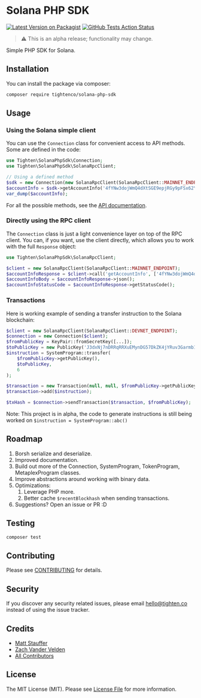 # Solana PHP SDK

[![Latest Version on Packagist](https://img.shields.io/packagist/v/tightenco/solana-php-sdk.svg?style=flat-square)](https://packagist.org/packages/tightenco/solana-php-sdk)
[![GitHub Tests Action Status](https://img.shields.io/github/workflow/status/tighten/solana-php-sdk/run-tests?label=tests)](https://github.com/tighten/solana-php-sdk/actions?query=workflow%3Arun-tests+branch%3Amain)

> :warning: This is an alpha release; functionality may change.

Simple PHP SDK for Solana.

## Installation

You can install the package via composer:

```bash
composer require tightenco/solana-php-sdk
```

## Usage

### Using the Solana simple client

You can use the `Connection` class for convenient access to API methods. Some are defined in the code:

```php
use Tighten\SolanaPhpSdk\Connection;
use Tighten\SolanaPhpSdk\SolanaRpcClient;

// Using a defined method
$sdk = new Connection(new SolanaRpcClient(SolanaRpcClient::MAINNET_ENDPOINT));
$accountInfo = $sdk->getAccountInfo('4fYNw3dojWmQ4dXtSGE9epjRGy9pFSx62YypT7avPYvA');
var_dump($accountInfo);
```

For all the possible methods, see the [API documentation](https://docs.solana.com/developing/clients/jsonrpc-api).

### Directly using the RPC client

The `Connection` class is just a light convenience layer on top of the RPC client. You can, if you want, use the client directly, which allows you to work with the full `Response` object:

```php
use Tighten\SolanaPhpSdk\SolanaRpcClient;

$client = new SolanaRpcClient(SolanaRpcClient::MAINNET_ENDPOINT);
$accountInfoResponse = $client->call('getAccountInfo', ['4fYNw3dojWmQ4dXtSGE9epjRGy9pFSx62YypT7avPYvA']);
$accountInfoBody = $accountInfoResponse->json();
$accountInfoStatusCode = $accountInfoResponse->getStatusCode();
``````

### Transactions

Here is working example of sending a transfer instruction to the Solana blockchain:

```php
$client = new SolanaRpcClient(SolanaRpcClient::DEVNET_ENDPOINT);
$connection = new Connection($client);
$fromPublicKey = KeyPair::fromSecretKey([...]);
$toPublicKey = new PublicKey('J3dxNj7nDRRqRRXuEMynDG57DkZK4jYRuv3Garmb1i99');
$instruction = SystemProgram::transfer(
    $fromPublicKey->getPublicKey(),
    $toPublicKey,
    6
);

$transaction = new Transaction(null, null, $fromPublicKey->getPublicKey());
$transaction->add($instruction);

$txHash = $connection->sendTransaction($transaction, $fromPublicKey);
```

Note: This project is in alpha, the code to generate instructions is still being worked on `$instruction = SystemProgram::abc()`

## Roadmap

1. Borsh serialize and deserialize.
2. Improved documentation.
3. Build out more of the Connection, SystemProgram, TokenProgram, MetaplexProgram classes.
4. Improve abstractions around working with binary data.
5. Optimizations:
   1. Leverage PHP more.
   2. Better cache `$recentBlockhash` when sending transactions.
6. Suggestions? Open an issue or PR :D

## Testing

```bash
composer test
```

## Contributing

Please see [CONTRIBUTING](CONTRIBUTING.md) for details.

## Security

If you discover any security related issues, please email hello@tighten.co instead of using the issue tracker.

## Credits

- [Matt Stauffer](https://github.com/mattstauffer)
- [Zach Vander Velden](https://github.com/exzachlyvv)
- [All Contributors](../../contributors)

## License

The MIT License (MIT). Please see [License File](LICENSE.md) for more information.
